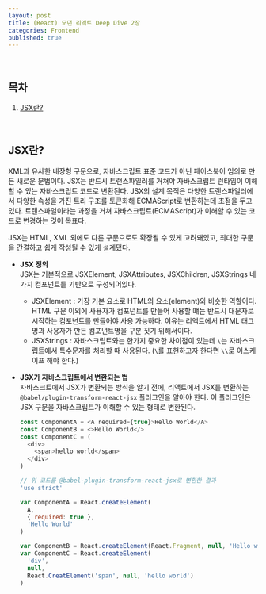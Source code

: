 ```yaml
---
layout: post
title: (React) 모던 리액트 Deep Dive 2장
categories: Frontend
published: true
---
```


<br>

## 목차

  1. [JSX란?](#JSX란?)

<br>

## JSX란?
XML과 유사한 내장형 구문으로, 자바스크립트 표준 코드가 아닌 페이스북이 임의로 만든 새로운 문법이다. JSX는 반드시 트랜스파일러를 거쳐야 자바스크립트 런타임이 이해할 수 있는 자바스크립트 코드로 변환된다. JSX의 설계 목적은 다양한 트랜스파일러에서 다양한 속성을 가진 트리 구조를 토큰화해 ECMAScript로 변환하는데 초점을 두고 있다. 트랜스파일이라는 과정을 거쳐 자바스크립트(ECMAScript)가 이해할 수 있는 코드로 변경하는 것이 목표다. 

JSX는 HTML, XML 외에도 다른 구문으로도 확장될 수 있게 고려돼있고, 최대한 구문을 간결하고 쉽게 작성될 수 있게 설계됐다.

- **JSX 정의** <br>
  JSX는 기본적으로 JSXElement, JSXAttributes, JSXChildren, JSXStrings 네 가지 컴포넌트를 기반으로 구성되어있다.
  - JSXElement : 가장 기본 요소로 HTML의 요소(element)와 비슷한 역할이다. HTML 구문 이외에 사용자가 컴포넌트를 만들어 사용할 떄는 반드시 대문자로 시작하는 컴포넌트를 만들어야 사용 가능하다. 이유는 리액트에서 HTML 태그명과 사용자가 만든 컴포넌트명을 구분 짓기 위해서이다. 
  - JSXStrings : 자바스크립트와는 한가지 중요한 차이점이 있는데 `\`는 자바스크립트에서 특수문자를 처리할 때 사용된다. (`\`를 표현하고자 한다면 `\\`로 이스케이프 해야 한다.)

- **JSX가 자바스크립트에서 변환되는 법** <br>
  자바스크트에서 JSX가 변환되는 방식을 알기 전에, 리액트에서 JSX를 변환하는 `@babel/plugin-transform-react-jsx` 플러그인을 알아야 한다. 이 플러그인은 JSX 구문을 자바스크립트가 이해할 수 있는 형태로 변환된다. 

  ```javascript
  const ComponentA = <A required={true}>Hello World</A>
  const ComponentB = <>Hello World</>
  const ComponentC = (
    <div>
      <span>hello world</span>
    </div>
  )

  // 위 코드를 @babel-plugin-transform-react-jsx로 변환한 결과
  'use strict'

  var ComponentA = React.createElement(
    A,
    { required: true },
    'Hello World'
  )

  var ComponentB = React.createElement(React.Fragment, null, 'Hello world')
  var ComponentC = React.createElement(
    'div',
    null,
    React.CreatElement('span', null, 'hello world')
  )
  ```
